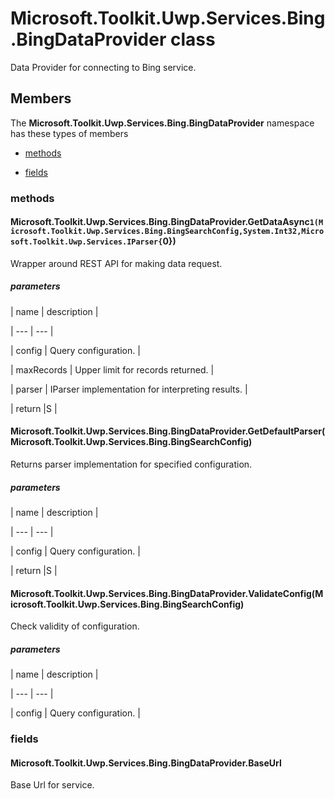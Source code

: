 
# Microsoft.Toolkit.Uwp.Services.Bing.BingDataProvider class

Data Provider for connecting to Bing service.

## Members

The **Microsoft.Toolkit.Uwp.Services.Bing.BingDataProvider** namespace has these types of members

* [methods](#methods)

* [fields](#fields)

### methods

#### Microsoft.Toolkit.Uwp.Services.Bing.BingDataProvider.GetDataAsync``1(Microsoft.Toolkit.Uwp.Services.Bing.BingSearchConfig,System.Int32,Microsoft.Toolkit.Uwp.Services.IParser{``0})

Wrapper around REST API for making data request.

##### parameters




| name | description |

| --- | --- |

| config | Query configuration. |

| maxRecords | Upper limit for records returned. |

| parser | IParser implementation for interpreting results. |

| return |S |

#### Microsoft.Toolkit.Uwp.Services.Bing.BingDataProvider.GetDefaultParser(Microsoft.Toolkit.Uwp.Services.Bing.BingSearchConfig)

Returns parser implementation for specified configuration.

##### parameters




| name | description |

| --- | --- |

| config | Query configuration. |

| return |S |

#### Microsoft.Toolkit.Uwp.Services.Bing.BingDataProvider.ValidateConfig(Microsoft.Toolkit.Uwp.Services.Bing.BingSearchConfig)

Check validity of configuration.

##### parameters




| name | description |

| --- | --- |

| config | Query configuration. |

### fields

#### Microsoft.Toolkit.Uwp.Services.Bing.BingDataProvider.BaseUrl

Base Url for service.
